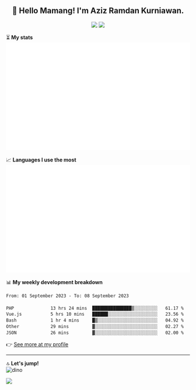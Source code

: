 <h2 align="center">👋 Hello Mamang! I'm Aziz Ramdan Kurniawan.</h2>  
<p align="center">
  <img src="https://komarev.com/ghpvc/?username=azizramdan">
  <img src="https://wakatime.com/badge/user/90056fa0-4c31-4eca-954e-2a3ac05896f9.svg">
</p>
    
⏳ **My stats**  
![](https://raw.githubusercontent.com/azizramdan/github-stats/master/generated/overview.svg#gh-dark-mode-only)

📈 **Languages I use the most**  
![](https://raw.githubusercontent.com/azizramdan/github-stats/master/generated/languages.svg#gh-dark-mode-only)

📊 **My weekly development breakdown**
<!--START_SECTION:waka-->

```txt
From: 01 September 2023 - To: 08 September 2023

PHP              13 hrs 24 mins  ███████████████▒░░░░░░░░░   61.17 %
Vue.js           5 hrs 10 mins   ██████░░░░░░░░░░░░░░░░░░░   23.56 %
Bash             1 hr 4 mins     █▒░░░░░░░░░░░░░░░░░░░░░░░   04.92 %
Other            29 mins         ▓░░░░░░░░░░░░░░░░░░░░░░░░   02.27 %
JSON             26 mins         ▓░░░░░░░░░░░░░░░░░░░░░░░░   02.00 %
```

<!--END_SECTION:waka-->
👉 [See more at my profile](https://wakatime.com/@azizramdan)
***
🔝 **Let's jump!**  
![dino](https://raw.githubusercontent.com/azizramdan/azizramdan/master/dino.gif)  

![](https://hit.yhype.me/github/profile?user_id=27954794)
